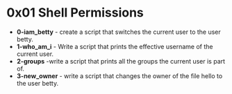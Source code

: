 # 0x01 Shell Permissions
- **0-iam_betty** - create a script that switches the current user to the user betty.
- **1-who_am_i** - Write a script that prints the effective username of the current user.
- **2-groups** -write a script that prints all the groups the current user is part of.
- **3-new_owner** - write a script that changes the owner of the file hello to the user betty.
